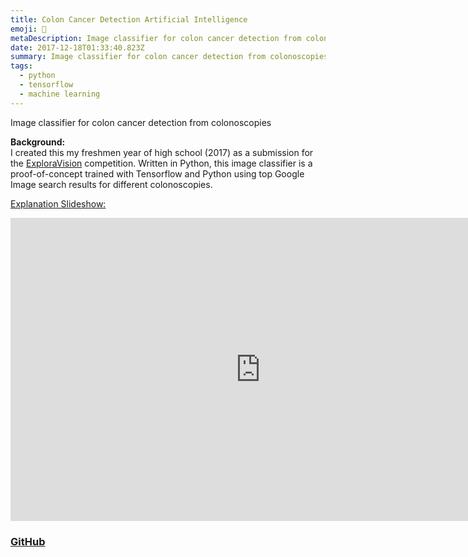 ```yaml
---
title: Colon Cancer Detection Artificial Intelligence
emoji: 🦠
metaDescription: Image classifier for colon cancer detection from colonoscopies
date: 2017-12-18T01:33:40.823Z
summary: Image classifier for colon cancer detection from colonoscopies
tags:
  - python
  - tensorflow
  - machine learning
---
```

Image classifier for colon cancer detection from colonoscopies

**Background:**\
I created this my freshmen year of high school (2017) as a submission for the [ExploraVision](https://www.exploravision.org/) competition. Written in Python, this image classifier is a proof-of-concept trained with Tensorflow and Python using top Google Image search results for different colonoscopies.

[Explanation Slideshow:](https://docs.google.com/presentation/d/e/2PACX-1vTNXO7N1CGvq7RkXtUEfWw1a6skXcx2Wo8Bxzl1vOJZvWX97rXljcT3LS1M08dZ4vL6chyBP-9-AN6v/embed?start=false&loop=true&delayms=3000)

<iframe class="embed-responsive-item" src="https://docs.google.com/presentation/d/e/2PACX-1vTNXO7N1CGvq7RkXtUEfWw1a6skXcx2Wo8Bxzl1vOJZvWX97rXljcT3LS1M08dZ4vL6chyBP-9-AN6v/embed?start=false&loop=true&delayms=3000" frameborder="0" width="800" height="485" allowfullscreen                               mozallowfullscreen="true" webkitallowfullscreen="true"></iframe>

### [GitHub](https://github.com/shiv213/Artificial-Intelligence-for-Colon-Cancer-Detection "GitHub")